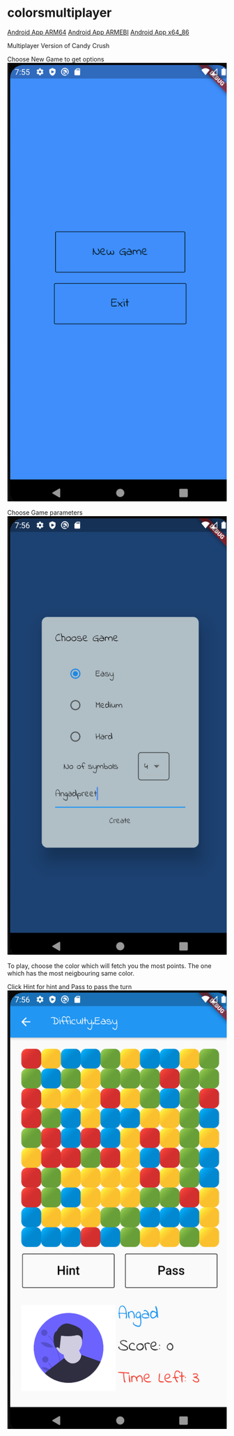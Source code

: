 # colorsmultiplayer

[Android App ARM64](build/app/outputs/apk/release/app-arm64-v8a-release.apk)
[Android App ARMEBI](build/app/outputs/apk/release/app-armeabi-v7a-release.apk)
[Android App x64_86](build/app/outputs/apk/release/app-x86_64-release.apk)

Multiplayer Version of Candy Crush

Choose New Game to get options
![](Screenshots/Screenshot1.png)

Choose Game parameters
![](Screenshots/Screenshot2.png)

To play, choose the color which will fetch you the most points. The one which has the most neigbouring same color.

Click Hint for hint and Pass to pass the turn
![](Screenshots/Screenshot3.png)

